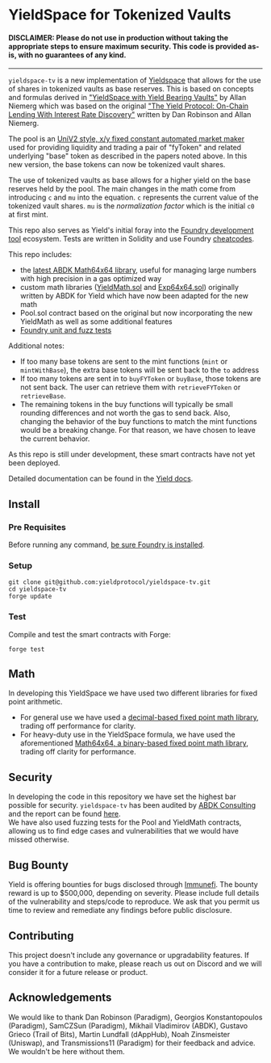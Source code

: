 # YieldSpace for Tokenized Vaults

#### DISCLAIMER: Please do not use in production without taking the appropriate steps to ensure maximum security. This code is provided as-is, with no guarantees of any kind.

---

`yieldspace-tv` is a new implementation of [Yieldspace](https://github.com/yieldprotocol/yieldspace-v2) that allows for the use of shares in tokenized vaults as base reserves. This is based on concepts and formulas derived in ["YieldSpace with Yield Bearing Vaults"](https://hackmd.io/lRZ4mgdrRgOpxZQXqKYlFw?both) by Allan Niemerg which was based on the original ["The Yield Protocol: On-Chain Lending With
Interest Rate Discovery"](https://yield.is/Yield.pdf) written by Dan Robinson and Allan Niemerg.

The pool is an [UniV2 style, x/y fixed constant automated market maker](https://uniswap.org/whitepaper.pdf) used for providing liquidity and trading a pair of "fyToken" and related underlying "base" token as described in the papers noted above. In this new version, the base tokens can now be tokenized vault shares.

The use of tokenized vaults as base allows for a higher yield on the base reserves held by the pool. The main changes in the math come from introducing `c` and `mu` into the equation. `c` represents the current value of the tokenized vault shares. `mu` is the _normalization factor_ which is the initial `c0` at first mint.

This repo also serves as Yield's initial foray into the [Foundry development tool](https://github.com/gakonst/foundry) ecosystem. Tests are written in Solidity and use Foundry [cheatcodes](https://github.com/gakonst/foundry/tree/master/forge#cheat-codes).

This repo includes:

- the [latest ABDK Math64x64 library](https://github.com/abdk-consulting/abdk-libraries-solidity/blob/master/ABDKMath64x64.sol), useful for managing large numbers with high precision in a gas optimized way
- custom math libraries ([YieldMath.sol](https://github.com/yieldprotocol/yieldspace-tv/blob/update-yieldmath/src/YieldMath.sol) and [Exp64x64.sol](https://github.com/yieldprotocol/yieldspace-tv/blob/update-yieldmath/src/Exp64x64.sol)) originally written by ABDK for Yield which have now been adapted for the new math
- Pool.sol contract based on the original but now incorporating the new YieldMath as well as some additional features
- [Foundry unit and fuzz tests](https://github.com/yieldprotocol/yieldspace-tv/tree/update-yieldmath/src/test)

Additional notes:

- If too many base tokens are sent to the mint functions (`mint` or `mintWithBase`), the extra base tokens will be sent back to the `to` address
- If too many tokens are sent in to `buyFYToken` or `buyBase`, those tokens are not sent back. The user can retrieve them with `retrieveFYToken` or `retrieveBase`.
- The remaining tokens in the buy functions will typically be small rounding differences and not worth the gas to send back. Also, changing the behavior of the buy functions to match the mint functions would be a breaking change. For that reason, we have chosen to leave the current behavior.

As this repo is still under development, these smart contracts have not yet been deployed.

Detailed documentation can be found in the [Yield docs](docs.yieldprotocol.com).

## Install

### Pre Requisites

Before running any command, [be sure Foundry is installed](https://github.com/gakonst/foundry#installation).

### Setup

```
git clone git@github.com:yieldprotocol/yieldspace-tv.git
cd yieldspace-tv
forge update
```

### Test

Compile and test the smart contracts with Forge:

```
forge test
```

## Math

In developing this YieldSpace we have used two different libraries for fixed point arithmetic.

- For general use we have used a [decimal-based fixed point math library](https://github.com/yieldprotocol/fyDai/blob/master/contracts/helpers/DecimalMath.sol), trading off performance for clarity.
- For heavy-duty use in the YieldSpace formula, we have used the aforementioned [Math64x64, a binary-based fixed point math library](https://github.com/yieldprotocol/yieldspace-tv/blob/update-yieldmath/src/YieldMath.sol), trading off clarity for performance.

## Security

In developing the code in this repository we have set the highest bar possible for security. `yieldspace-tv` has been audited by [ABDK Consulting](https://www.abdk.consulting/) and the report can be found [here](https://github.com/yieldprotocol/yieldspace-tv/blob/main/audit/ABDK_Yield_yieldspace_tv_v_1_0.pdf).  
We have also used fuzzing tests for the Pool and YieldMath contracts, allowing us to find edge cases and vulnerabilities that we would have missed otherwise.

## Bug Bounty

Yield is offering bounties for bugs disclosed through [Immunefi](https://immunefi.com/bounty/yieldprotocol). The bounty reward is up to $500,000, depending on severity. Please include full details of the vulnerability and steps/code to reproduce. We ask that you permit us time to review and remediate any findings before public disclosure.

## Contributing

This project doesn't include any governance or upgradability features. If you have a contribution to make, please reach us out on Discord and we will consider it for a future release or product.

## Acknowledgements

We would like to thank Dan Robinson (Paradigm), Georgios Konstantopoulos (Paradigm), SamCZSun (Paradigm), Mikhail Vladimirov (ABDK), Gustavo Grieco (Trail of Bits), Martin Lundfall (dAppHub), Noah Zinsmeister (Uniswap), and Transmissions11 (Paradigm) for their feedback and advice. We wouldn't be here without them.
